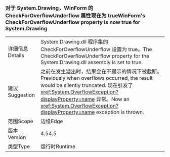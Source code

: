### <a name="winforms-checkforoverflowunderflow-property-is-now-true-for-systemdrawing"></a><span data-ttu-id="ad72e-101">对于 System.Drawing，WinForm 的 CheckForOverflowUnderflow 属性现在为 true</span><span class="sxs-lookup"><span data-stu-id="ad72e-101">WinForm's CheckForOverflowUnderflow property is now true for System.Drawing</span></span>

|   |   |
|---|---|
|<span data-ttu-id="ad72e-102">详细信息</span><span class="sxs-lookup"><span data-stu-id="ad72e-102">Details</span></span>|<span data-ttu-id="ad72e-103">System.Drawing.dll 程序集的 CheckForOverflowUnderflow 设置为 true。</span><span class="sxs-lookup"><span data-stu-id="ad72e-103">The CheckForOverflowUnderflow property for the System.Drawing.dll assembly is set to true.</span></span>|
|<span data-ttu-id="ad72e-104">建议</span><span class="sxs-lookup"><span data-stu-id="ad72e-104">Suggestion</span></span>|<span data-ttu-id="ad72e-105">之前在发生溢出时，结果会在不提示的情况下被截断。</span><span class="sxs-lookup"><span data-stu-id="ad72e-105">Previously when overflows occurred, the result would be silently truncated.</span></span> <span data-ttu-id="ad72e-106">现在引发了 <xref:System.OverflowException?displayProperty=name> 异常。</span><span class="sxs-lookup"><span data-stu-id="ad72e-106">Now an <xref:System.OverflowException?displayProperty=name> exception is thrown.</span></span>|
|<span data-ttu-id="ad72e-107">范围</span><span class="sxs-lookup"><span data-stu-id="ad72e-107">Scope</span></span>|<span data-ttu-id="ad72e-108">边缘</span><span class="sxs-lookup"><span data-stu-id="ad72e-108">Edge</span></span>|
|<span data-ttu-id="ad72e-109">版本</span><span class="sxs-lookup"><span data-stu-id="ad72e-109">Version</span></span>|<span data-ttu-id="ad72e-110">4.5</span><span class="sxs-lookup"><span data-stu-id="ad72e-110">4.5</span></span>|
|<span data-ttu-id="ad72e-111">类型</span><span class="sxs-lookup"><span data-stu-id="ad72e-111">Type</span></span>|<span data-ttu-id="ad72e-112">运行时</span><span class="sxs-lookup"><span data-stu-id="ad72e-112">Runtime</span></span>|

